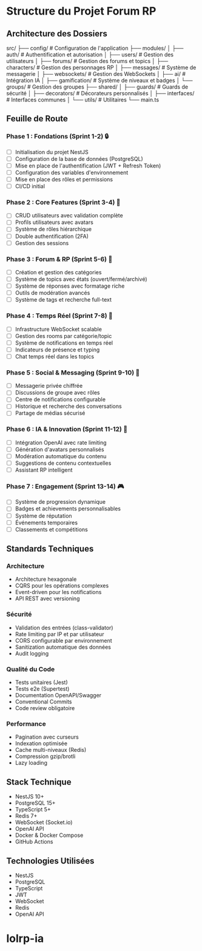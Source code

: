 # Structure du Projet Forum RP

## Architecture des Dossiers

src/
├── config/ # Configuration de l'application
├── modules/
│ ├── auth/ # Authentification et autorisation
│ ├── users/ # Gestion des utilisateurs
│ ├── forums/ # Gestion des forums et topics
│ ├── characters/ # Gestion des personnages RP
│ ├── messages/ # Système de messagerie
│ ├── websockets/ # Gestion des WebSockets
│ ├── ai/ # Intégration IA
│ ├── gamification/ # Système de niveaux et badges
│ └── groups/ # Gestion des groupes
├── shared/
│ ├── guards/ # Guards de sécurité
│ ├── decorators/ # Décorateurs personnalisés
│ ├── interfaces/ # Interfaces communes
│ └── utils/ # Utilitaires
└── main.ts

## Feuille de Route

### Phase 1 : Fondations (Sprint 1-2) 🔒

- [ ] Initialisation du projet NestJS
- [ ] Configuration de la base de données (PostgreSQL)
- [ ] Mise en place de l'authentification (JWT + Refresh Token)
- [ ] Configuration des variables d'environnement
- [ ] Mise en place des rôles et permissions
- [ ] CI/CD initial

### Phase 2 : Core Features (Sprint 3-4) 👥

- [ ] CRUD utilisateurs avec validation complète
- [ ] Profils utilisateurs avec avatars
- [ ] Système de rôles hiérarchique
- [ ] Double authentification (2FA)
- [ ] Gestion des sessions

### Phase 3 : Forum & RP (Sprint 5-6) 📝

- [ ] Création et gestion des catégories
- [ ] Système de topics avec états (ouvert/fermé/archivé)
- [ ] Système de réponses avec formatage riche
- [ ] Outils de modération avancés
- [ ] Système de tags et recherche full-text

### Phase 4 : Temps Réel (Sprint 7-8) 🔄

- [ ] Infrastructure WebSocket scalable
- [ ] Gestion des rooms par catégorie/topic
- [ ] Système de notifications en temps réel
- [ ] Indicateurs de présence et typing
- [ ] Chat temps réel dans les topics

### Phase 5 : Social & Messaging (Sprint 9-10) 💬

- [ ] Messagerie privée chiffrée
- [ ] Discussions de groupe avec rôles
- [ ] Centre de notifications configurable
- [ ] Historique et recherche des conversations
- [ ] Partage de médias sécurisé

### Phase 6 : IA & Innovation (Sprint 11-12) 🤖

- [ ] Intégration OpenAI avec rate limiting
- [ ] Génération d'avatars personnalisés
- [ ] Modération automatique du contenu
- [ ] Suggestions de contenu contextuelles
- [ ] Assistant RP intelligent

### Phase 7 : Engagement (Sprint 13-14) 🎮

- [ ] Système de progression dynamique
- [ ] Badges et achievements personnalisables
- [ ] Système de réputation
- [ ] Événements temporaires
- [ ] Classements et compétitions

## Standards Techniques

### Architecture

- Architecture hexagonale
- CQRS pour les opérations complexes
- Event-driven pour les notifications
- API REST avec versioning

### Sécurité

- Validation des entrées (class-validator)
- Rate limiting par IP et par utilisateur
- CORS configurable par environnement
- Sanitization automatique des données
- Audit logging

### Qualité du Code

- Tests unitaires (Jest)
- Tests e2e (Supertest)
- Documentation OpenAPI/Swagger
- Conventional Commits
- Code review obligatoire

### Performance

- Pagination avec curseurs
- Indexation optimisée
- Cache multi-niveaux (Redis)
- Compression gzip/brotli
- Lazy loading

## Stack Technique

- NestJS 10+
- PostgreSQL 15+
- TypeScript 5+
- Redis 7+
- WebSocket (Socket.io)
- OpenAI API
- Docker & Docker Compose
- GitHub Actions

## Technologies Utilisées

- NestJS
- PostgreSQL
- TypeScript
- JWT
- WebSocket
- Redis
- OpenAI API
# lolrp-ia
